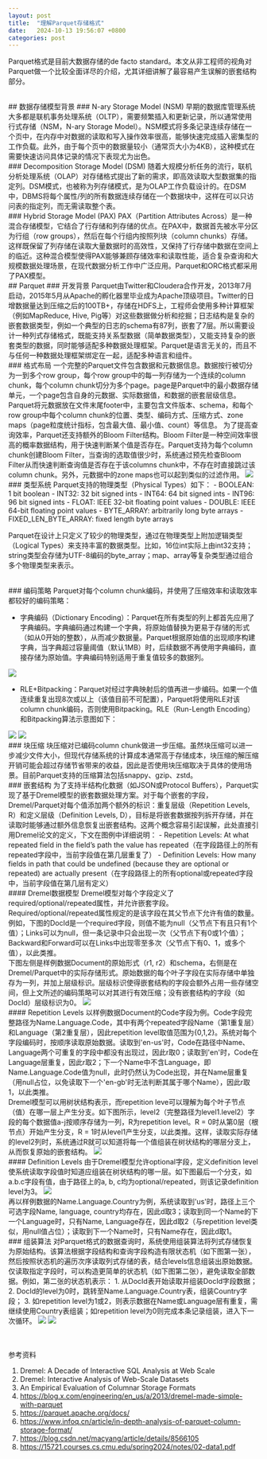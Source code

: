 ```yaml
---
layout: post
title:  "理解Parquet存储格式"
date:   2024-10-13 19:56:07 +0800
categories: post
---
```


Parquet格式是目前大数据存储的de facto standard。本文从非工程师的视角对Parquet做一个比较全面详尽的介绍，尤其详细讲解了最容易产生误解的嵌套结构部分。

<br>
## 数据存储模型背景
### N-ary Storage Model (NSM)
早期的数据库管理系统大多都是联机事务处理系统（OLTP），需要频繁插入和更新记录，所以通常使用行式存储（NSM，N-ary Storage Model）。NSM模式将多条记录连续存储在一个页中，在内存中对数据的读取和写入操作效率很高，能够快速完成插入密集型的工作负载。此外，由于每个页中的数据量较小（通常页大小为4KB），这种模式在需要快速访问具体记录的情况下表现尤为出色。

<br>
### Decomposition Storage Model (DSM)
随着大规模分析任务的流行，联机分析处理系统（OLAP）对存储格式提出了新的需求，即高效读取大型数据集的指定列。DSM模式，也被称为列存储模式，是为OLAP工作负载设计的。在DSM中，DBMS将每个属性/列的所有数据连续存储在一个数据块中，这样在可以只访问表的指定列，而无需读取整个表。

<br>
### Hybrid Storage Model (PAX)
PAX（Partition Attributes Across）是一种混合存储模型，它结合了行存储和列存储的优点。在PAX中，数据首先被水平分区为行组（row groups），然后在每个行组内按照列块（column chunks）存储。这样既保留了列存储在读取大量数据时的高效性，又保持了行存储中数据在空间上的临近。这种混合模型使得PAX能够兼顾存储效率和读取性能，适合复杂查询和大规模数据处理场景，在现代数据分析工作中广泛应用。Parquet和ORC格式都采用了PAX模型。

<br>
## Parquet
### 开发背景
Parquet由Twitter和Cloudera合作开发，2013年7月启动，2015年5月从Apache的孵化器里毕业成为Apache顶级项目。Twitter的日增数据量达到压缩之后的100TB+，存储在HDFS上，工程师会使用多种计算框架（例如MapReduce, Hive, Pig等）对这些数据做分析和挖掘；日志结构是复杂的嵌套数据类型，例如一个典型的日志的schema有87列，嵌套了7层。所以需要设计一种列式存储格式，既能支持关系型数据（简单数据类型），又能支持复杂的嵌套类型的数据，同时能够适配多种数据处理框架。Parquet是语言无关的，而且不与任何一种数据处理框架绑定在一起，适配多种语言和组件。

<br>
### 格式布局
一个完整的Parquet文件包含数据和元数据信息。数据按行被切分为一到多个row group，每个row group中的每一列存储为一个连续的column chunk，每个column chunk切分为多个page。page是Parquet中的最小数据存储单元，一个page包含自身的元数据、实际数据值，和数据的嵌套层级信息。
<br>Parquet将元数据放在文件末尾footer中，主要包含文件版本、schema，和每个row group中每个column chunk的位置、类型、编码方式、压缩方式、zone maps（page粒度统计指标，包含最大值、最小值、count）等信息。
为了提高查询效率，Parquet还支持额外的Bloom Filter结构。Bloom Filter是一种空间效率很高的概率数据结构，用于快速判断某个值是否存在。Parquet支持为每个column chunk创建Bloom Filter，当查询的选取值很少时，系统通过预先检查Bloom Filter从而快速判断查询值是否存在于该columns chunk中，不存在时直接跳过该column chunk。另外，元数据中的zone maps也可以起到类似的过滤作用。

<img src="/assets/blogs/understanding-parquet/parquet-layout.png">


<br>
### 类型系统
Parquet支持的物理类型（Physical Types）如下：
  - BOOLEAN: 1 bit boolean
  - INT32: 32 bit signed ints
  - INT64: 64 bit signed ints
  - INT96: 96 bit signed ints
  - FLOAT: IEEE 32-bit floating point values
  - DOUBLE: IEEE 64-bit floating point values
  - BYTE_ARRAY: arbitrarily long byte arrays
  - FIXED_LEN_BYTE_ARRAY: fixed length byte arrays

Parquet在设计上只定义了较少的物理类型，通过在物理类型上附加逻辑类型（Logical Types）来支持丰富的数据类型。比如，16位int实际上由int32支持；string类型会存储为UTF-8编码的byte_array；map、array等复杂类型通过组合多个物理类型来表示。

<br>
### 编码策略
Parquet对每个column chunk编码，并使用了压缩效率和读取效率都较好的编码策略：

  - 字典编码（Dictionary Encoding）：Parquet在所有类型的列上都首先应用了字典编码。字典编码通过构建一个字典，将原始值替换为更易于存储的形式（如从0开始的整数），从而减少数据量。Parquet根据原始值的出现顺序构建字典，当字典超过容量阈值（默认1MB）时，后续数据不再使用字典编码，直接存储为原始值。字典编码特别适用于重复值较多的数据列。
<img src="/assets/blogs/understanding-parquet/dictionary-encoding.png">

  - RLE+Bitpacking：Parquet对经过字典映射后的值再进一步编码。如果一个值连续重复出现8次或以上（该值目前不可配置），Parquet将使用RLE对该column chunk编码，否则使用Bitpacking。RLE（Run-Length Encoding）和Bitpacking算法示意图如下：
<img src="/assets/blogs/understanding-parquet/rle.png">
<img src="/assets/blogs/understanding-parquet/bitpacking.png">

<br> 
### 块压缩
块压缩对已编码column chunk做进一步压缩。虽然块压缩可以进一步减少文件大小，但现代存储系统的计算成本通常高于存储成本，块压缩的解压缩开销可能会超过存储节省带来的收益，因此是否使用块压缩取决于具体的使用场景。目前Parquet支持的压缩算法包括snappy、gzip、zstd。

<br>
### 嵌套结构
为了支持半结构化数据（如JSON或Protocol Buffers），Parquet实现了基于Dremel模型的嵌套数据处理方案。对于每个嵌套的字段，Dremel/Parquet对每个值添加两个额外的标识：重复层级（Repetition Levels, R）和定义层级（Definition Levels, D），目标是将嵌套数据按列拆开存储，并在读取时能够通过额外信息恢复出嵌套结构。这两个概念容易引起误解，此处直接引用Dremel论文的定义，下文在图例中详细说明：
  - Repetition Levels: At what repeated field in the field’s path the value has repeated（在字段路径上的所有repeated字段中，当前字段值在第几层重复了）
  - Definition Levels: How many fields in path that could be undefined (because they are optional or repeated) are actually present（在字段路径上的所有optional或repeated字段中，当前字段值在第几层有定义）

<br>
#### Dremel数据模型
Dremel模型对每个字段定义了required/optional/repeated属性，并允许嵌套字段。Required/optional/repeated属性规定的是该字段在其父节点下允许有值的数量。例如，下图的DocId是一个required字段，则值不能为null（父节点下有且只有1个值）；Links可以为null，但一条记录中只会出现一次（父节点下有0或1个值）；Backward和Forward可以在Links中出现零至多次（父节点下有0、1，或多个值），以此类推。
<br>下图左侧是样例数据Document的原始形式（r1, r2）和schema，右侧是在Dremel/Parquet中的实际存储形式。原始数据的每个叶子字段在实际存储中单独存为一列，并加上层级标识。层级标识使得嵌套结构的字段会额外占用一些存储空间，但上文所述的编码策略可以对其进行有效压缩；没有嵌套结构的字段（如DocId）层级标识为0。
<img src="/assets/blogs/understanding-parquet/sample-data.png">

<br>
#### Repetition Levels
以样例数据Document的Code字段为例。Code字段完整路径为Name.Language.Code，其中有两个repeated字段Name（第1重复层）和Language（第2重复层），因此repetition level取值范围为{0,1,2}。系统对每个字段编码时，按顺序读取原始数据。读取到'en-us'时，Code在路径中Name、Language两个可重复的字段中都没有出现过，因此r取0；读取到'en'时，Code在Language层重复，因此r取2；下一个Name中不含Language，即Name.Language.Code值为null，此时仍然认为Code出现，并在Name层重复（用null占位，以免读取下一个'en-gb'时无法判断其属于哪个Name），因此r取1，以此类推。
<br>Dremel模型可以用树状结构表示，而repetition leve可以理解为每个叶子节点（值）在哪一层上产生分支。如下图所示，level2（完整路径为level1.level2）字段的每个数据值a-j按顺序存储为一列，R为repetition level。R = 0时从第0层（根节点）开始产生分支，R = 1时从level1产生分支，以此类推。这样，读取实际存储的level2列时，系统通过R就可以知道将每一个值组装在树状结构的哪层分支上，从而恢复原始的嵌套结构。
<img src="/assets/blogs/understanding-parquet/rlevel-example.png">

<br> 
#### Definition Levels
由于Dremel模型允许optional字段，定义definition level使系统读取字段值时知道应组装在树状结构的哪一层。如下图最后一个分支，如a.b.c字段有值，由于路径上的a, b, c均为optional/repeated，则该记录definition level为3。
<img src="/assets/blogs/understanding-parquet/dlevel-example.png">
<br> 再以样例数据的Name.Language.Country为例，系统读取到'us'时，路径上三个可选字段Name, language, country均存在，因此d取3；读取到同一个Name的下一个Language时，只有Name, Language存在，因此d取2（与repetition level类似，用null值占位）；读取到下一个Name时，只有Name存在，因此d取1。

<br>
### 组装算法
对Parquet格式的数据查询时，系统使用组装算法将列式存储恢复为原始结构。该算法根据字段结构和查询字段构造有限状态机（如下图第一张），然后按照状态机的遍历次序读取列式存储的表，结合levels信息组装出原始数据。仅读取指定字段时，可以构造更简单的状态机（如下图第二张），避免读取全部数据。例如，第二张的状态机表示：
1.	从DocId表开始读取并组装DocId字段数据；
2.	DocId的level为0时，跳转至Name.Language.Country表，组装Country字段；
3.	如repetition level为1或2，则表示数据在Name或Language层有重复，需继续使用Country表组装；如repetition level为0则完成本条记录组装，进入下一次循环。
<img src="/assets/blogs/understanding-parquet/fsm1.png">
<img src="/assets/blogs/understanding-parquet/fsm2.png">

<br><br>参考资料
1. Dremel: A Decade of Interactive SQL Analysis at Web Scale
2. Dremel: Interactive Analysis of Web-Scale Datasets
3. An Empirical Evaluation of Columnar Storage Formats
4. https://blog.x.com/engineering/en_us/a/2013/dremel-made-simple-with-parquet
5. https://parquet.apache.org/docs/
6. https://www.infoq.cn/article/in-depth-analysis-of-parquet-column-storage-format/
7. https://blog.csdn.net/macyang/article/details/8566105
8. https://15721.courses.cs.cmu.edu/spring2024/notes/02-data1.pdf
